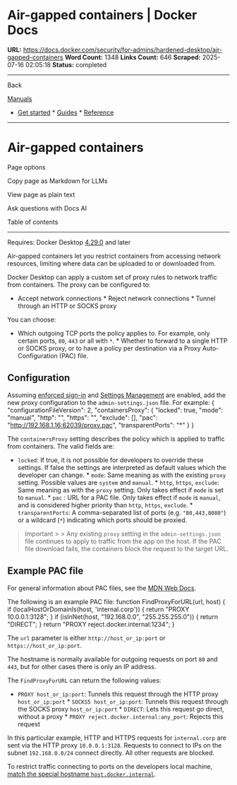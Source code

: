 # Air-gapped containers | Docker Docs

**URL:** https://docs.docker.com/security/for-admins/hardened-desktop/air-gapped-containers
**Word Count:** 1348
**Links Count:** 646
**Scraped:** 2025-07-16 02:05:18
**Status:** completed

---

Back

[Manuals](https://docs.docker.com/manuals/)

  * [Get started](https://docs.docker.com/get-started/)   * [Guides](https://docs.docker.com/guides/)   * [Reference](https://docs.docker.com/reference/)

* * *

# Air-gapped containers

Page options

Copy page as Markdown for LLMs

View page as plain text

Ask questions with Docs AI

Table of contents

* * *

Requires: Docker Desktop [4.29.0](https://docs.docker.com/desktop/release-notes/#4290) and later

Air-gapped containers let you restrict containers from accessing network resources, limiting where data can be uploaded to or downloaded from.

Docker Desktop can apply a custom set of proxy rules to network traffic from containers. The proxy can be configured to:

  * Accept network connections   * Reject network connections   * Tunnel through an HTTP or SOCKS proxy

You can choose:

  * Which outgoing TCP ports the policy applies to. For example, only certain ports, `80`, `443` or all with `*`.   * Whether to forward to a single HTTP or SOCKS proxy, or to have a policy per destination via a Proxy Auto-Configuration \(PAC\) file.

## Configuration

Assuming [enforced sign-in](https://docs.docker.com/enterprise/security/enforce-sign-in/) and [Settings Management](https://docs.docker.com/enterprise/security/hardened-desktop/settings-management/) are enabled, add the new proxy configuration to the `admin-settings.json` file. For example:               {       "configurationFileVersion": 2,       "containersProxy": {         "locked": true,         "mode": "manual",         "http": "",         "https": "",         "exclude": [],         "pac": "http://192.168.1.16:62039/proxy.pac",         "transparentPorts": "*"       }     }

The `containersProxy` setting describes the policy which is applied to traffic from containers. The valid fields are:

  * `locked`: If true, it is not possible for developers to override these settings. If false the settings are interpreted as default values which the developer can change.   * `mode`: Same meaning as with the existing `proxy` setting. Possible values are `system` and `manual`.   * `http`, `https`, `exclude`: Same meaning as with the `proxy` setting. Only takes effect if `mode` is set to `manual`.   * `pac` : URL for a PAC file. Only takes effect if `mode` is `manual`, and is considered higher priority than `http`, `https`, `exclude`.   * `transparentPorts`: A comma-separated list of ports \(e.g. `"80,443,8080"`\) or a wildcard \(`*`\) indicating which ports should be proxied.

> Important >  > Any existing `proxy` setting in the `admin-settings.json` file continues to apply to traffic from the app on the host. If the PAC file download fails, the containers block the request to the target URL.

## Example PAC file

For general information about PAC files, see the [MDN Web Docs](https://developer.mozilla.org/en-US/docs/Web/HTTP/Proxy_servers_and_tunneling/Proxy_Auto-Configuration_PAC_file).

The following is an example PAC file:               function FindProxyForURL(url, host) {     	if (localHostOrDomainIs(host, 'internal.corp')) {     		return "PROXY 10.0.0.1:3128";     	}     	if (isInNet(host, "192.168.0.0", "255.255.255.0")) {     	    return "DIRECT";     	}         return "PROXY reject.docker.internal:1234";     }

The `url` parameter is either `http://host_or_ip:port` or `https://host_or_ip:port`.

The hostname is normally available for outgoing requests on port `80` and `443`, but for other cases there is only an IP address.

The `FindProxyForURL` can return the following values:

  * `PROXY host_or_ip:port`: Tunnels this request through the HTTP proxy `host_or_ip:port`   * `SOCKS5 host_or_ip:port`: Tunnels this request through the SOCKS proxy `host_or_ip:port`   * `DIRECT`: Lets this request go direct, without a proxy   * `PROXY reject.docker.internal:any_port`: Rejects this request

In this particular example, HTTP and HTTPS requests for `internal.corp` are sent via the HTTP proxy `10.0.0.1:3128`. Requests to connect to IPs on the subnet `192.168.0.0/24` connect directly. All other requests are blocked.

To restrict traffic connecting to ports on the developers local machine, [match the special hostname `host.docker.internal`](https://docs.docker.com/desktop/features/networking/#i-want-to-connect-from-a-container-to-a-service-on-the-host).